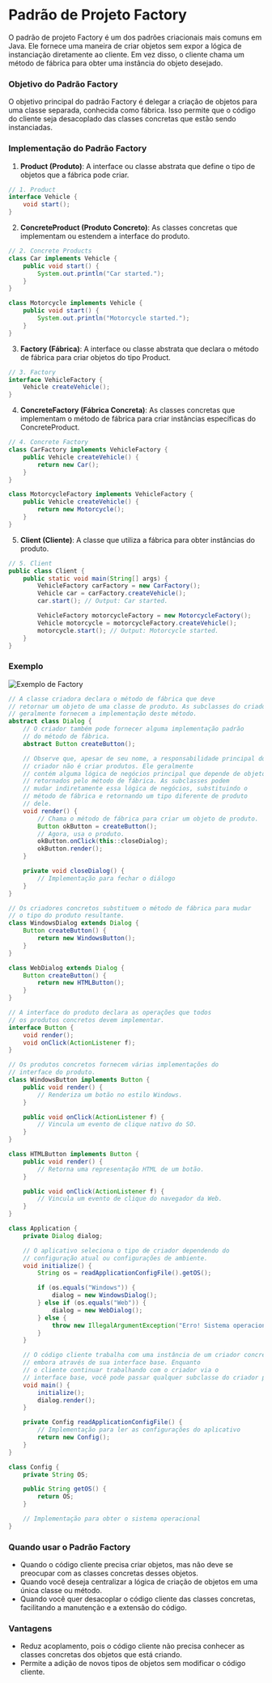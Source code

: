 # **Padrão de Projeto Factory**

O padrão de projeto Factory é um dos padrões criacionais mais comuns em Java. Ele fornece uma maneira de criar objetos sem expor a lógica de instanciação diretamente ao cliente. Em vez disso, o cliente chama um método de fábrica para obter uma instância do objeto desejado.

### Objetivo do Padrão Factory

O objetivo principal do padrão Factory é delegar a criação de objetos para uma classe separada, conhecida como fábrica. Isso permite que o código do cliente seja desacoplado das classes concretas que estão sendo instanciadas.

### Implementação do Padrão Factory

1. **Product (Produto)**: A interface ou classe abstrata que define o tipo de objetos que a fábrica pode criar.

```java
// 1. Product
interface Vehicle {
    void start();
}
```

2. **ConcreteProduct (Produto Concreto)**: As classes concretas que implementam ou estendem a interface do produto.

```java
// 2. Concrete Products
class Car implements Vehicle {
    public void start() {
        System.out.println("Car started.");
    }
}

class Motorcycle implements Vehicle {
    public void start() {
        System.out.println("Motorcycle started.");
    }
}
```


3. **Factory (Fábrica)**: A interface ou classe abstrata que declara o método de fábrica para criar objetos do tipo Product.

```java
// 3. Factory
interface VehicleFactory {
    Vehicle createVehicle();
}
```

4. **ConcreteFactory (Fábrica Concreta)**: As classes concretas que implementam o método de fábrica para criar instâncias específicas do ConcreteProduct.

```java
// 4. Concrete Factory
class CarFactory implements VehicleFactory {
    public Vehicle createVehicle() {
        return new Car();
    }
}

class MotorcycleFactory implements VehicleFactory {
    public Vehicle createVehicle() {
        return new Motorcycle();
    }
}
```

5. **Client (Cliente)**: A classe que utiliza a fábrica para obter instâncias do produto.

```java
// 5. Client
public class Client {
    public static void main(String[] args) {
        VehicleFactory carFactory = new CarFactory();
        Vehicle car = carFactory.createVehicle();
        car.start(); // Output: Car started.

        VehicleFactory motorcycleFactory = new MotorcycleFactory();
        Vehicle motorcycle = motorcycleFactory.createVehicle();
        motorcycle.start(); // Output: Motorcycle started.
    }
}
```

### Exemplo

![Exemplo de Factory](./images/factory-example.png)

```java
// A classe criadora declara o método de fábrica que deve
// retornar um objeto de uma classe de produto. As subclasses do criador
// geralmente fornecem a implementação deste método.
abstract class Dialog {
    // O criador também pode fornecer alguma implementação padrão
    // do método de fábrica.
    abstract Button createButton();

    // Observe que, apesar de seu nome, a responsabilidade principal do
    // criador não é criar produtos. Ele geralmente
    // contém alguma lógica de negócios principal que depende de objetos de produto
    // retornados pelo método de fábrica. As subclasses podem
    // mudar indiretamente essa lógica de negócios, substituindo o
    // método de fábrica e retornando um tipo diferente de produto
    // dele.
    void render() {
        // Chama o método de fábrica para criar um objeto de produto.
        Button okButton = createButton();
        // Agora, usa o produto.
        okButton.onClick(this::closeDialog);
        okButton.render();
    }

    private void closeDialog() {
        // Implementação para fechar o diálogo
    }
}

// Os criadores concretos substituem o método de fábrica para mudar
// o tipo do produto resultante.
class WindowsDialog extends Dialog {
    Button createButton() {
        return new WindowsButton();
    }
}

class WebDialog extends Dialog {
    Button createButton() {
        return new HTMLButton();
    }
}

// A interface do produto declara as operações que todos
// os produtos concretos devem implementar.
interface Button {
    void render();
    void onClick(ActionListener f);
}

// Os produtos concretos fornecem várias implementações do
// interface do produto.
class WindowsButton implements Button {
    public void render() {
        // Renderiza um botão no estilo Windows.
    }

    public void onClick(ActionListener f) {
        // Vincula um evento de clique nativo do SO.
    }
}

class HTMLButton implements Button {
    public void render() {
        // Retorna uma representação HTML de um botão.
    }

    public void onClick(ActionListener f) {
        // Vincula um evento de clique do navegador da Web.
    }
}

class Application {
    private Dialog dialog;

    // O aplicativo seleciona o tipo de criador dependendo do
    // configuração atual ou configurações de ambiente.
    void initialize() {
        String os = readApplicationConfigFile().getOS();

        if (os.equals("Windows")) {
            dialog = new WindowsDialog();
        } else if (os.equals("Web")) {
            dialog = new WebDialog();
        } else {
            throw new IllegalArgumentException("Erro! Sistema operacional desconhecido.");
        }
    }

    // O código cliente trabalha com uma instância de um criador concreto,
    // embora através de sua interface base. Enquanto
    // o cliente continuar trabalhando com o criador via o
    // interface base, você pode passar qualquer subclasse do criador para ele.
    void main() {
        initialize();
        dialog.render();
    }

    private Config readApplicationConfigFile() {
        // Implementação para ler as configurações do aplicativo
        return new Config();
    }
}

class Config {
    private String OS;

    public String getOS() {
        return OS;
    }

    // Implementação para obter o sistema operacional
}
```

### Quando usar o Padrão Factory

- Quando o código cliente precisa criar objetos, mas não deve se preocupar com as classes concretas desses objetos.
- Quando você deseja centralizar a lógica de criação de objetos em uma única classe ou método.
- Quando você quer desacoplar o código cliente das classes concretas, facilitando a manutenção e a extensão do código.

### Vantagens

- Reduz acoplamento, pois o código cliente não precisa conhecer as classes concretas dos objetos que está criando.
- Permite a adição de novos tipos de objetos sem modificar o código cliente.
